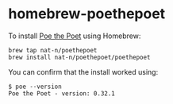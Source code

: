 # homebrew-poethepoet

To install [Poe the Poet](https://github.com/nat-n/poethepoet) using Homebrew:

    brew tap nat-n/poethepoet
    brew install nat-n/poethepoet/poethepoet

You can confirm that the install worked using:

    $ poe --version
    Poe the Poet - version: 0.32.1
